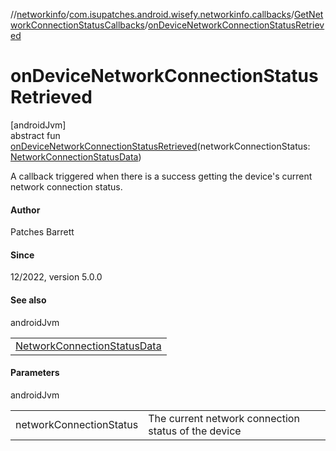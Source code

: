 //[networkinfo](../../../index.md)/[com.isupatches.android.wisefy.networkinfo.callbacks](../index.md)/[GetNetworkConnectionStatusCallbacks](index.md)/[onDeviceNetworkConnectionStatusRetrieved](on-device-network-connection-status-retrieved.md)

# onDeviceNetworkConnectionStatusRetrieved

[androidJvm]\
abstract fun [onDeviceNetworkConnectionStatusRetrieved](on-device-network-connection-status-retrieved.md)(networkConnectionStatus: [NetworkConnectionStatusData](../../com.isupatches.android.wisefy.networkinfo.entities/-network-connection-status-data/index.md))

A callback triggered when there is a success getting the device's current network connection status.

#### Author

Patches Barrett

#### Since

12/2022, version 5.0.0

#### See also

androidJvm

| |
|---|
| [NetworkConnectionStatusData](../../com.isupatches.android.wisefy.networkinfo.entities/-network-connection-status-data/index.md) |

#### Parameters

androidJvm

| | |
|---|---|
| networkConnectionStatus | The current network connection status of the device |
